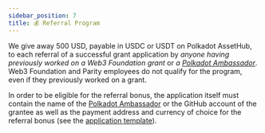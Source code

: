 ```yaml
---
sidebar_position: 7
title: 💰 Referral Program
---
```


We give away 500 USD, payable in USDC or USDT on Polkadot AssetHub, to each referral of a successful grant application by _anyone having previously worked on a Web3 Foundation grant_ or _a [Polkadot Ambassador](https://wiki.polkadot.network/docs/ambassadors)_. Web3 Foundation and Parity employees do not qualify for the program, even if they previously worked on a grant.

In order to be eligible for the referral bonus, the application itself must contain the name of the [Polkadot Ambassador](https://wiki.polkadot.network/docs/ambassadors) or the GitHub account of the grantee as well as the payment address and currency of choice for the referral bonus (see the [application template](https://github.com/w3f/Grants-Program/blob/master/applications/application-template.md)).
